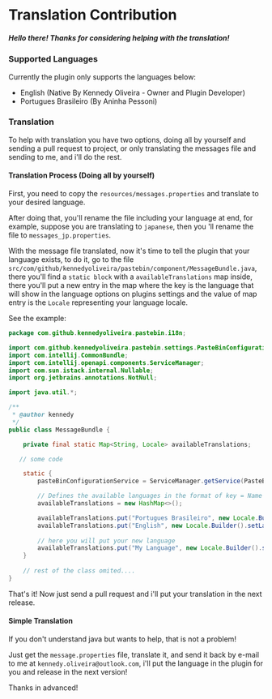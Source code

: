 # Translation Contribution

##### Hello there! Thanks for considering helping with the translation!

### Supported Languages

Currently the plugin only supports the languages below:

- English (Native By Kennedy Oliveira - Owner and Plugin Developer)
- Portugues Brasileiro (By Aninha Pessoni)

### Translation

To help with translation you have two options, doing all by yourself and sending a pull request to project, or only translating
the messages file and sending to me, and i'll do the rest.

#### Translation Process (Doing all by yourself)

First, you need to copy the `resources/messages.properties` and translate to your desired language.

After doing that, you'll rename the file including your language at end, for example, suppose you are translating to `japanese`,
then you 'll rename the file to `messages_jp.properties`.

With the message file translated, now it's time to tell the plugin that your language exists, to do it, go to the file 
`src/com/github/kennedyoliveira/pastebin/component/MessageBundle.java`, there you'll find a `static block` with a
`availableTranslations` map inside, there you'll put a new entry in the map where the key is the language that will show
in the language options on plugins settings and the value of map entry is the `Locale` representing your language locale.

See the example:

```java
package com.github.kennedyoliveira.pastebin.i18n;

import com.github.kennedyoliveira.pastebin.settings.PasteBinConfigurationService;
import com.intellij.CommonBundle;
import com.intellij.openapi.components.ServiceManager;
import com.sun.istack.internal.Nullable;
import org.jetbrains.annotations.NotNull;

import java.util.*;

/**
 * @author kennedy
 */
public class MessageBundle {

    private final static Map<String, Locale> availableTranslations;

   // some code

    static {
        pasteBinConfigurationService = ServiceManager.getService(PasteBinConfigurationService.class);

        // Defines the available languages in the format of key = Name of the language, Value the locale used
        availableTranslations = new HashMap<>();

        availableTranslations.put("Portugues Brasileiro", new Locale.Builder().setLanguage("pt").setRegion("BR").build());
        availableTranslations.put("English", new Locale.Builder().setLanguage("en").build());
        
        // here you will put your new language
        availableTranslations.put("My Language", new Locale.Builder().setLanguage("lg").build());
    }
    
    // rest of the class omited....
}
```

That's it! Now just send a pull request and i'll put your translation in the next release.

#### Simple Translation

If you don't understand java but wants to help, that is not a problem!

Just get the `message.properties` file, translate it, and send it back by e-mail to me at `kennedy.oliveira@outlook.com`,
i'll put the language in the plugin for you and release in the next version!

Thanks in advanced!
